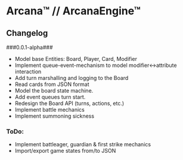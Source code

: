 
# Arcana™ // ArcanaEngine™ #
## Changelog ##

###0.0.1-alpha###

* Model base Entities: Board, Player, Card, Modifier
* Implement queue-event-mechanism to model modifier<->attribute interaction
* Add turn marshalling and logging to the Board
* Read cards from JSON format
* Model the board state machine.
* Add event queues turn start.
* Redesign the Board API (turns, actions, etc.)
* Implement battle mechanics
* Implement summoning sickness


### ToDo: ###
* Implement battleager, guardian & first strike mechanics
* Import/export game states from/to JSON

